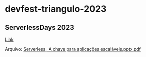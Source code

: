 # devfest-triangulo-2023




## ServerlessDays 2023
[Link](https://www.tautorn.com.br/blog/serverless-days)

Arquivo: 
[Serverless_ A chave para aplicações escaláveis.pptx.pdf](https://github.com/Tautorn/devfest-triangulo-2023/files/13531750/Serverless_.A.chave.para.aplicacoes.escalaveis.pptx.pdf)
